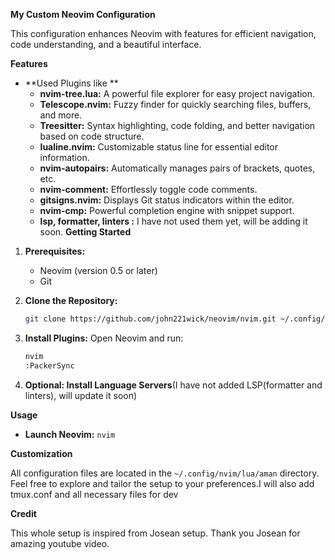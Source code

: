 **My Custom Neovim Configuration**

This configuration enhances Neovim with features for efficient navigation, code understanding, and a beautiful interface.

**Features**

* **Used Plugins like **
    * **nvim-tree.lua:** A powerful file explorer for easy project navigation.
    * **Telescope.nvim:** Fuzzy finder for quickly searching files, buffers, and more.
    * **Treesitter:** Syntax highlighting, code folding, and better navigation based on code structure.
    * **lualine.nvim:**  Customizable status line for essential editor information.
    * **nvim-autopairs:** Automatically manages pairs of brackets, quotes, etc.
    * **nvim-comment:** Effortlessly toggle code comments.
    * **gitsigns.nvim:** Displays Git status indicators within the editor.
    * **nvim-cmp:** Powerful completion engine with snippet support.
    * **lsp, formatter, linters :** I have not used them yet, will be adding it soon.
**Getting Started**

1. **Prerequisites:**
    * Neovim (version 0.5 or later) 
    * Git

2. **Clone the Repository:**
   ```bash
   git clone https://github.com/john221wick/neovim/nvim.git ~/.config/nvim
   ```

3. **Install Plugins:**
   Open Neovim and run:
   ```bash
   nvim
   :PackerSync 
   ```

4. **Optional: Install Language Servers**(I have not added LSP(formatter and linters), will update it soon) 

**Usage**

* **Launch Neovim:** `nvim`

**Customization**

All configuration files are located in the `~/.config/nvim/lua/aman` directory. Feel free to explore and tailor the setup to your preferences.I will also add tmux.conf and all necessary files for dev

**Credit**

This whole setup is inspired from Josean setup.
Thank you Josean for amazing youtube video.
